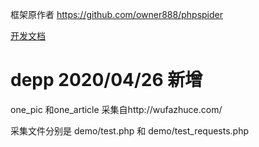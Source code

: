 框架原作者 https://github.com/owner888/phpspider

[开发文档](http://doc.phpspider.org)


# depp 2020/04/26  新增

one_pic 和one_article 采集自http://wufazhuce.com/

采集文件分别是 demo/test.php 和 demo/test_requests.php
